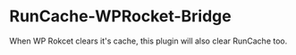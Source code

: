 # RunCache-WPRocket-Bridge
When WP Rokcet clears it's cache, this plugin will also clear RunCache too.
